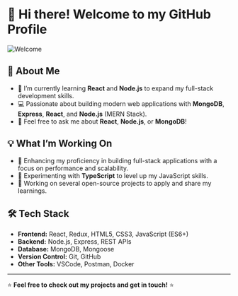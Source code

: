# 👋 Hi there! Welcome to my GitHub Profile

![Welcome](https://media.giphy.com/media/b29IZK1dP4aWs/giphy.gif?cid=790b7611b5msot510dergf5pun5y1o5pttwv3df4n0rdvpoh&ep=v1_gifs_search&rid=giphy.gif&ct=g)

## 🚀 About Me

- 🌱 I’m currently learning **React** and **Node.js** to expand my full-stack development skills.
- 💻 Passionate about building modern web applications with **MongoDB**, **Express**, **React**, and **Node.js** (MERN Stack).
- 💬 Feel free to ask me about **React**, **Node.js**, or **MongoDB**!

## 💡 What I’m Working On

- 🌟 Enhancing my proficiency in building full-stack applications with a focus on performance and scalability.
- 🔧 Experimenting with **TypeScript** to level up my JavaScript skills.
- 🚧 Working on several open-source projects to apply and share my learnings.
<!--
## 🌐 Connect with Me

[![LinkedIn](https://img.shields.io/badge/LinkedIn-Connect-blue?style=flat-square&logo=linkedin)](https://www.linkedin.com)
[![Portfolio](https://img.shields.io/badge/Portfolio-Visit%20My%20Site-orange?style=flat-square&logo=github)](https://www.yourportfolio.com)
-->

## 🛠 Tech Stack

- **Frontend:** React, Redux, HTML5, CSS3, JavaScript (ES6+)
- **Backend:** Node.js, Express, REST APIs
- **Database:** MongoDB, Mongoose
- **Version Control:** Git, GitHub
- **Other Tools:** VSCode, Postman, Docker
---

⭐️ **Feel free to check out my projects and get in touch!** ⭐️
